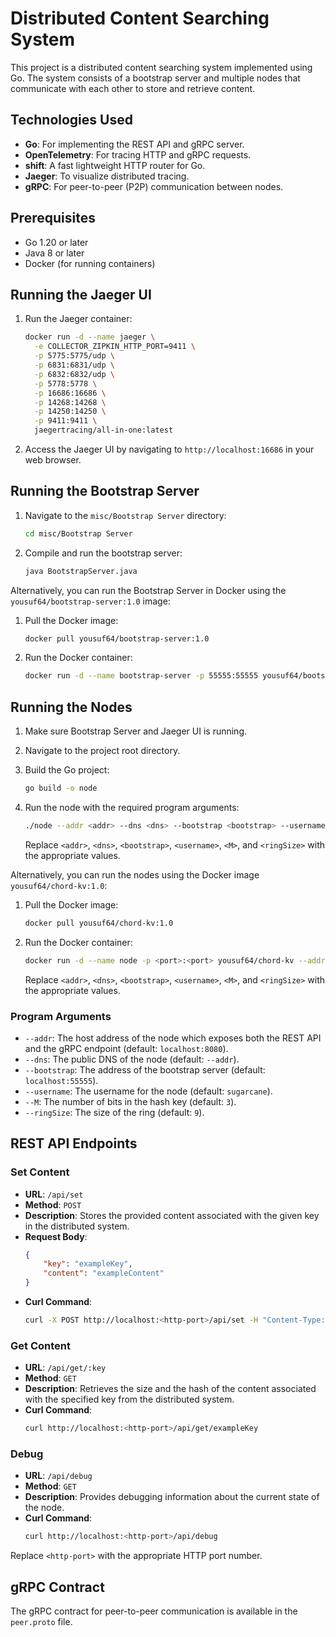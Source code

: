 # Distributed Content Searching System

This project is a distributed content searching system implemented using Go. The system consists of a bootstrap server and multiple nodes that communicate with each other to store and retrieve content.

## Technologies Used

- **Go**: For implementing the REST API and gRPC server.
- **OpenTelemetry**: For tracing HTTP and gRPC requests.
- **shift**: A fast lightweight HTTP router for Go.
- **Jaeger**: To visualize distributed tracing.
- **gRPC**: For peer-to-peer (P2P) communication between nodes.

## Prerequisites

- Go 1.20 or later
- Java 8 or later
- Docker (for running containers)

## Running the Jaeger UI

1. Run the Jaeger container:
    ```sh
    docker run -d --name jaeger \
      -e COLLECTOR_ZIPKIN_HTTP_PORT=9411 \
      -p 5775:5775/udp \
      -p 6831:6831/udp \
      -p 6832:6832/udp \
      -p 5778:5778 \
      -p 16686:16686 \
      -p 14268:14268 \
      -p 14250:14250 \
      -p 9411:9411 \
      jaegertracing/all-in-one:latest
    ```

2. Access the Jaeger UI by navigating to `http://localhost:16686` in your web browser.

## Running the Bootstrap Server

1. Navigate to the `misc/Bootstrap Server` directory:
    ```sh
    cd misc/Bootstrap Server
    ```

2. Compile and run the bootstrap server:
    ```sh
    java BootstrapServer.java
    ```

Alternatively, you can run the Bootstrap Server in Docker using the `yousuf64/bootstrap-server:1.0` image:

1. Pull the Docker image:
    ```sh
    docker pull yousuf64/bootstrap-server:1.0
    ```

2. Run the Docker container:
    ```sh
    docker run -d --name bootstrap-server -p 55555:55555 yousuf64/bootstrap-server:1.0
    ```

## Running the Nodes

1. Make sure Bootstrap Server and Jaeger UI is running.
2. Navigate to the project root directory.

3. Build the Go project:
    ```sh
    go build -o node
    ```

4. Run the node with the required program arguments:
    ```sh
    ./node --addr <addr> --dns <dns> --bootstrap <bootstrap> --username <username> --M <M> --ringSize <ringSize>
    ```

   Replace `<addr>`, `<dns>`, `<bootstrap>`, `<username>`, `<M>`, and `<ringSize>` with the appropriate values.

Alternatively, you can run the nodes using the Docker image `yousuf64/chord-kv:1.0`:

1. Pull the Docker image:
    ```sh
    docker pull yousuf64/chord-kv:1.0
    ```

2. Run the Docker container:
    ```sh
    docker run -d --name node -p <port>:<port> yousuf64/chord-kv --addr <addr> --dns <dns> --bootstrap <bootstrap> --username <username> --M <M> --ringSize <ringSize>
    ```
   
   Replace `<addr>`, `<dns>`, `<bootstrap>`, `<username>`, `<M>`, and `<ringSize>` with the appropriate values.

### Program Arguments

- `--addr`: The host address of the node which exposes both the REST API and the gRPC endpoint  (default: `localhost:8080`).
- `--dns`: The public DNS of the node (default: `--addr`).
- `--bootstrap`: The address of the bootstrap server (default: `localhost:55555`).
- `--username`: The username for the node (default: `sugarcane`).
- `--M`: The number of bits in the hash key (default: `3`).
- `--ringSize`: The size of the ring (default: `9`).

## REST API Endpoints

### Set Content

- **URL**: `/api/set`
- **Method**: `POST`
- **Description**: Stores the provided content associated with the given key in the distributed system.
- **Request Body**:
    ```json
    {
        "key": "exampleKey",
        "content": "exampleContent"
    }
    ```
- **Curl Command**:
    ```sh
    curl -X POST http://localhost:<http-port>/api/set -H "Content-Type: application/json" -d '{"key": "exampleKey", "content": "exampleContent"}'
    ```

### Get Content

- **URL**: `/api/get/:key`
- **Method**: `GET`
- **Description**: Retrieves the size and the hash of the content associated with the specified key from the distributed system.
- **Curl Command**:
    ```sh
    curl http://localhost:<http-port>/api/get/exampleKey
    ```

### Debug

- **URL**: `/api/debug`
- **Method**: `GET`
- **Description**: Provides debugging information about the current state of the node.
- **Curl Command**:
    ```sh
    curl http://localhost:<http-port>/api/debug
    ```

Replace `<http-port>` with the appropriate HTTP port number.

## gRPC Contract

The gRPC contract for peer-to-peer communication is available in the `peer.proto` file.